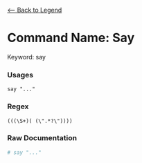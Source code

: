 [<-- Back to Legend](../legend.md)

# Command Name: Say
Keyword: say

### Usages
```
say "..."
```

### Regex
```regexp
(((\S+)( (\".*?\"))))
```

### Raw Documentation
```yml
# say "..."
```
